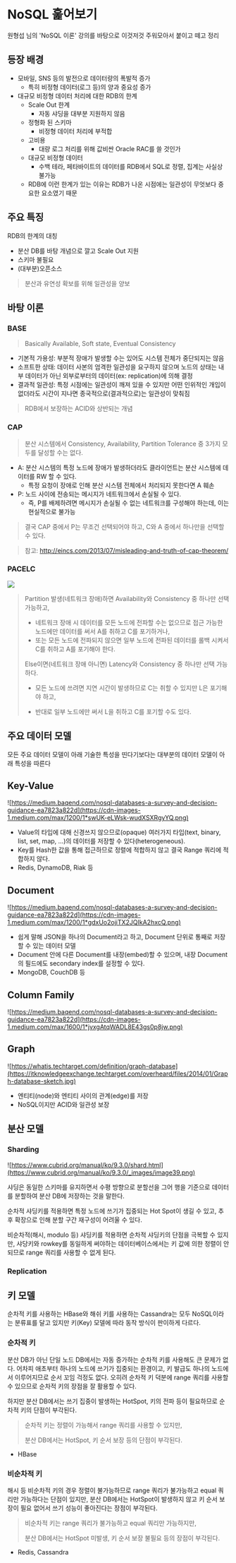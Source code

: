 # NoSQL 훑어보기

원형섭 님의 'NoSQL 이론' 강의를 바탕으로 이것저것 주워모아서 붙이고 떼고 정리

## 등장 배경

- 모바일, SNS 등의 발전으로 데이터량의 폭발적 증가
  - 특히 비정형 데이터(로그 등)의 양과 중요성 증가
- 대규모 비정형 데이터 처리에 대한 RDB의 한계
  - Scale Out 한계
    - 자동 샤딩을 대부분 지원하지 않음
  - 정형화 된 스키마
    - 비정형 데이터 처리에 부적합
  - 고비용
    - 대량 로그 처리를 위해 값비싼 Oracle RAC를 쓸 것인가
  - 대규모 비정형 데이터
    - 수백 테라, 페타바이트의 데이터를 RDB에서 SQL로 정렬, 집계는 사실상 불가능
  - RDB에 이런 한계가 있는 이유는 RDB가 나온 시점에는 일관성이 무엇보다 중요한 요소였기 때문

## 주요 특징

RDB의 한계의 대칭

- 분산 DB를 바탕 개념으로 깔고 Scale Out 지원
- 스키마 불필요
- (대부분)오픈소스

>분산과 유연성 확보를 위해 일관성을 양보

## 바탕 이론

### BASE

> Basically Available, Soft state, Eventual Consistency

- 기본적 가용성: 부분적 장애가 발생할 수는 있어도 시스템 전체가 중단되지는 않음
- 소프트한 상태: 데이터 사본의 엄격한 일관성을 요구하지 않으며 노드의 상태는 내부 데이터가 아닌 외부로부터의 데이터(ex: replication)에 의해 결정
- 결과적 일관성: 특정 시점에는 일관성이 깨져 있을 수 있지만 어떤 인위적인 개입이 없더라도 시간이 지나면 종국적으로(결과적으로)는 일관성이 맞춰짐

>RDB에서 보장하는 ACID와 상반되는 개념

### CAP

> 분산 시스템에서 Consistency, Availability, Partition Tolerance 중 3가지 모두를 달성할 수는 없다.

- A: 분산 시스템의 특정 노드에 장애가 발생하더라도 클라이언트는 분산 시스템에 데이터를 RW 할 수 있다.
  - 특정 요청이 장애로 인해 분산 시스템 전체에서 처리되지 못한다면 A 훼손
- P: 노드 사이에 전송되는 메시지가 네트워크에서 손실될 수 있다.
  - 즉, P를 배제하려면 메시지가 손실될 수 없는 네트워크를 구성해야 하는데, 이는 현실적으로 불가능

>결국 CAP 중에서 P는 무조건 선택되어야 하고, C와 A 중에서 하나만을 선택할 수 있다.

>참고: http://eincs.com/2013/07/misleading-and-truth-of-cap-theorem/

### PACELC

![](https://i.stack.imgur.com/lV2pB.png)

> Partition 발생(네트워크 장애)하면 Availability와 Consistency 중 하나만 선택 가능하고,
>- 네트워크 장애 시 데이터를 모든 노드에 전파할 수는 없으므로 접근 가능한 노드에만 데이터를 써서 A를 취하고 C를 포기하거나,
>- 또는 모든 노드에 전파되지 않으면 일부 노드에 전파된 데이터를 롤백 시켜서 C를 취하고 A를 포기해야 한다.
>
> Else이면(네트워크 장애 아니면) Latency와 Consistency 중 하나만 선택 가능하다.
>- 모든 노드에 쓰려면 지연 시간이 발생하므로 C는 취할 수 있지만 L은 포기해야 하고,
>
>- 반대로 일부 노드에만 써서 L을 취하고 C를 포기할 수도 있다.

## 주요 데이터 모델

모든 주요 데이터 모델이 아래 기술한 특성을 띤다기보다는 대부분의 데이터 모델이 아래 특성을 따른다

## Key-Value

![https://medium.baqend.com/nosql-databases-a-survey-and-decision-guidance-ea7823a822d](https://cdn-images-1.medium.com/max/1200/1*swUK-eLWsk-wudXSXRgyYQ.png)

- Value의 타입에 대해 신경쓰지 않으므로(opaque) 여러가지 타입(text, binary, list, set, map, ...)의 데이터를 저장할 수 있다(heterogeneous).
- Key를 Hash한 값을 통해 접근하므로 정렬에 적합하지 않고 결국 Range 쿼리에 적합하지 않다.
- Redis, DynamoDB, Riak 등

## Document

![https://medium.baqend.com/nosql-databases-a-survey-and-decision-guidance-ea7823a822d](https://cdn-images-1.medium.com/max/1200/1*gdxUo2ojiTX2JQIkA2hxcQ.png)

- 쉽게 말해 JSON을 하나의 Document라고 하고, Document 단위로 통째로 저장할 수 있는 데이터 모델
- Document 안에 다른 Document를 내장(embed)할 수 있으며, 내장 Document의 필드에도 secondary index를 설정할 수 있다.
- MongoDB, CouchDB 등

## Column Family

![https://medium.baqend.com/nosql-databases-a-survey-and-decision-guidance-ea7823a822d](https://cdn-images-1.medium.com/max/1600/1*jvxgAtqWADL8E43gs0p8jw.png)



## Graph

![https://whatis.techtarget.com/definition/graph-database](https://itknowledgeexchange.techtarget.com/overheard/files/2014/01/Graph-database-sketch.jpg)

- 엔티티(node)와 엔티티 사이의 관계(edge)를 저장
- NoSQL이지만 ACID와 일관성 보장

## 분산 모델

### Sharding

![https://www.cubrid.org/manual/ko/9.3.0/shard.html](https://www.cubrid.org/manual/ko/9.3.0/_images/image39.png)

샤딩은 동일한 스키마를 유지하면서 수평 방향으로 분할선을 그어 행을 기준으로 데이터를 분할하여 분산 DB에 저장하는 것을 말한다.

순차적 샤딩키를 적용하면 특정 노드에 쓰기가 집중되는 Hot Spot이 생길 수 있고, 추후 확장으로 인해 분할 구간 재구성이 어려울 수 있다.

비순차적(해시, modulo 등) 샤딩키를 적용하면 순차적 샤딩키의 단점을 극복할 수 있지만, 샤당키와 rowkey를 동일하게 써야하는 데이터베이스에서는 키 값에 의한 정렬이 안 되므로 range 쿼리를 사용할 수 없게 된다.


### Replication


## 키 모델

순차적 키를 사용하는 HBase와 해쉬 키를 사용하는 Cassandra는 모두 NoSQL이라는 분류표를 달고 있지만 키(Key) 모델에 따라 동작 방식이 판이하게 다르다. 

### 순차적 키

분산 DB가 아닌 단일 노드 DB에서는 자동 증가하는 순차적 키를 사용해도 큰 문제가 없다. 어차피 애초부터 하나의 노드에 쓰기가 집중되는 환경이고, 키 발급도 하나의 노드에서 이루어지므로 순서 꼬임 걱정도 없다. 오히려 순차적 키 덕분에 range 쿼리를 사용할 수 있으므로 순차적 키의 장점을 잘 활용할 수 있다.

하지만 분산 DB에서는 쓰기 집중이 발생하는 HotSpot, 키의 전파 등이 필요하므로 순차적 키의 단점이 부각된다.

>순차적 키는 정렬이 가능해서 range 쿼리를 사용할 수 있지만,
>
>분산 DB에서는 HotSpot, 키 순서 보장 등의 단점이 부각된다.

- HBase


### 비순차적 키

해시 등 비순차적 키의 경우 정렬이 불가능하므로 range 쿼리가 불가능하고 equal 쿼리만 가능하다는 단점이 있지만, 분산 DB에서는 HotSpot이 발생하지 않고 키 순서 보장이 필요 없어서 쓰기 성능이 좋아진다는 장점이 부각된다.

>비순차적 키는 range 쿼리가 불가능하고 equal 쿼리만 가능하지만,
>
>분산 DB에서는 HotSpot 미발생, 키 순서 보장 불필요 등의 장점이 부각된다.

- Redis, Cassandra
